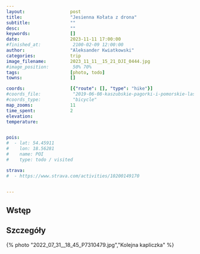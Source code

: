 ```yaml
---
layout:                 post
title:                  "Jesienna Kołata z drona"
subtitle:               ""
desc:                   ""
keywords:               []
date:                   2023-11-11 17:00:00
#finished_at:            2100-02-09 12:00:00
author:                 "Aleksander Kwiatkowski"
categories:             trip
image_filename:         2023_11_11__15_21_DJI_0444.jpg
#image_position:         50% 70%
tags:                   [photo, todo]
towns:                  []

coords:                 [{"route": [], "type": "hike"}]
#coords_file:            "2019-06-08-kaszubskie-pagorki-i-pomorskie-lasy.json"
#coords_type:            "bicycle"
map_zooms:              11
time_spent:             2
elevation:
temperature:


pois:
#  - lat: 54.45911
#    lon: 18.56281
#    name: POI
#    type: todo / visited

strava:
#  - https://www.strava.com/activities/10200149170


---
```



## Wstęp

## Szczegóły

{% photo "2022_07_31__18_45_P7310479.jpg","Kolejna kapliczka" %}
